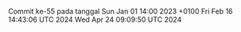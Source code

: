 Commit ke-55 pada tanggal Sun Jan 01 14:00 2023 +0100
Fri Feb 16 14:43:06 UTC 2024
Wed Apr 24 09:09:50 UTC 2024
